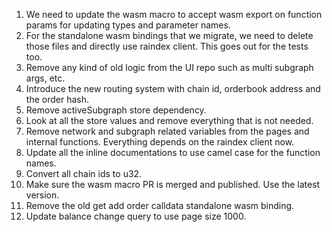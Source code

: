 1. We need to update the wasm macro to accept wasm export on function params for updating types and parameter names.
2. For the standalone wasm bindings that we migrate, we need to delete those files and directly use raindex client. This goes out for the tests too.
3. Remove any kind of old logic from the UI repo such as multi subgraph args, etc.
4. Introduce the new routing system with chain id, orderbook address and the order hash.
5. Remove activeSubgraph store dependency.
6. Look at all the store values and remove everything that is not needed.
7. Remove network and subgraph related variables from the pages and internal functions. Everything depends on the raindex client now.
8. Update all the inline documentations to use camel case for the function names.
9. Convert all chain ids to u32.
10. Make sure the wasm macro PR is merged and published. Use the latest version.
11. Remove the old get add order calldata standalone wasm binding.
12. Update balance change query to use page size 1000.